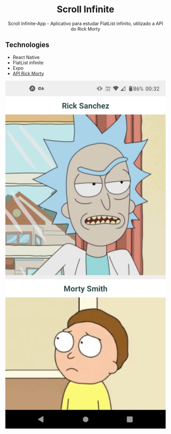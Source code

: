 

# <div align="center">
  <h1 align="center">Scroll Infinite</h1>
</div>
<p align="center">
      Scroll Infinite-App - Aplicativo para estudar FlatList infinito, utilizado a API do Rick Morty
    <br />
 </p>


## Technologies

- React Native
- FlatList infinite
- Expo
- [API Rick Morty](https://rickandmortyapi.com)
 
 
<div align="center">
  <a href="#">
      <img src="https://github.com/carloscazelattojr/scroll-infinite/blob/main/assets/print-app.png" width="800" alt="preview" />
      
  </a>
</div>
